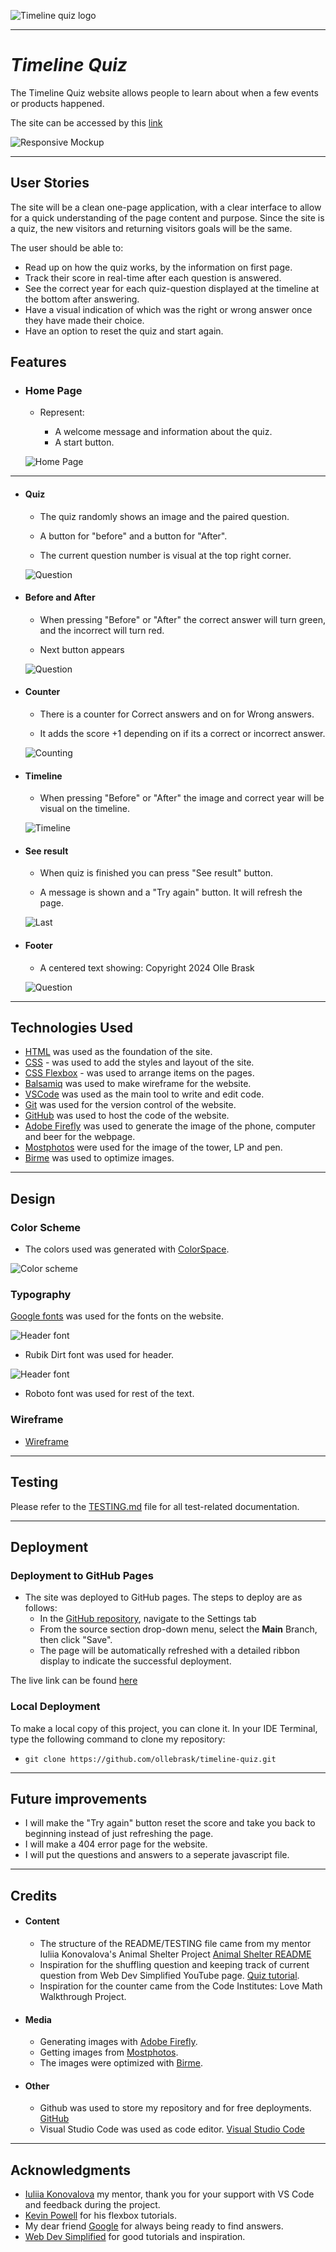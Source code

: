 ![Timeline quiz logo](documentation/logo.png)

---

# *Timeline Quiz*

The Timeline Quiz website allows people to learn about when a few events or products happened.

The site can be accessed by this [link](https://ollebrask.github.io/timeline-quiz/)

![Responsive Mockup](documentation/responsive.png)


---
## User Stories

The site will be a clean one-page application, with a clear interface to allow for a quick understanding of the page content and purpose. Since the site is a quiz, the new visitors and returning visitors goals will be the same.

The user should be able to:
- Read up on how the quiz works, by the information on first page.
- Track their score in real-time after each question is answered.
- See the correct year for each quiz-question displayed at the timeline at the bottom after answering.
- Have a visual indication of which was the right or wrong answer once they have made their choice.
- Have an option to reset the quiz and start again.

## Features

+ ### Home Page

    - Represent: 

        - A welcome message and information about the quiz.
        - A start button.


    ![Home Page](documentation/first.png)

---

+ #### Quiz

    - The quiz randomly shows an image and the paired question.

    - A button for "before" and a button for "After".

    - The current question number is visual at the top right corner.

    
    ![Question](documentation/question.png)

+ #### Before and After

    - When pressing "Before" or "After" the correct answer will turn green, and the incorrect will turn red.

    - Next button appears

    
    ![Question](documentation/next.png)


+ #### Counter

    - There is a counter for Correct answers and on for Wrong answers.

    - It adds the score +1 depending on if its a correct or incorrect answer.

    
    ![Counting](documentation/counting.png)

+ #### Timeline

    - When pressing "Before" or "After" the image and correct year will be visual on the timeline.
    
    ![Timeline](documentation/timeline.png)

+ #### See result

    - When quiz is finished you can press "See result" button.

    - A message is shown and a "Try again" button. It will refresh the page.

    
    ![Last](documentation/last.png)

+ #### Footer

    - A centered text showing: Copyright 2024 Olle Brask

    
    ![Question](documentation/footer.png)




---
## Technologies Used

- [HTML](https://developer.mozilla.org/en-US/docs/Web/HTML) was used as the foundation of the site.
- [CSS](https://developer.mozilla.org/en-US/docs/Web/css) - was used to add the styles and layout of the site.
- [CSS Flexbox](https://developer.mozilla.org/en-US/docs/Learn/CSS/CSS_layout/Flexbox) - was used to arrange items on the pages.
- [Balsamiq](https://balsamiq.com/) was used to make wireframe for the website.
- [VSCode](https://code.visualstudio.com/) was used as the main tool to write and edit code.
- [Git](https://git-scm.com/) was used for the version control of the website.
- [GitHub](https://github.com/) was used to host the code of the website.
- [Adobe Firefly](https://adobe.com/products/firefly.html/) was used to generate the image of the phone, computer and beer for the webpage.
- [Mostphotos](https://www.mostphotos.com/) were used for the image of the tower, LP and pen.
- [Birme](https://www.birme.net) was used to optimize images.




---
## Design

### Color Scheme

- The colors used was generated with [ColorSpace](https://mycolor.space/).

![Color scheme](documentation/colors.png)

### Typography

[Google fonts](https://fonts.google.com/) was used for the fonts on the website.

![Header font](documentation/rubikdirt-font.png)

- Rubik Dirt font was used for header.

![Header font](documentation/roboto-font.png)

- Roboto font was used for rest of the text.


### Wireframe
- [Wireframe](documentation/wireframe.png)

---

## Testing

Please refer to the [TESTING.md](TESTING.md) file for all test-related documentation.

---


## Deployment

### Deployment to GitHub Pages

- The site was deployed to GitHub pages. The steps to deploy are as follows: 
  - In the [GitHub repository](https://github.com/ollebrask/timeline-quiz/), navigate to the Settings tab 
  - From the source section drop-down menu, select the **Main** Branch, then click "Save".
  - The page will be automatically refreshed with a detailed ribbon display to indicate the successful deployment.

The live link can be found [here](https://ollebrask.github.io/timeline-quiz/)

### Local Deployment

To make a local copy of this project, you can clone it.
In your IDE Terminal, type the following command to clone my repository:

- `git clone https://github.com/ollebrask/timeline-quiz.git`

---

## Future improvements
- I will make the "Try again" button reset the score and take you back to beginning instead of just refreshing the page.
- I will make a 404 error page for the website.
- I will put the questions and answers to a seperate javascript file.

---
## Credits

+ #### Content

    - The structure of the README/TESTING file came from my mentor Iuliia Konovalova's Animal Shelter Project [Animal Shelter README](https://github.com/IuliiaKonovalova/animal_shelter/blob/main/README.md)
    - Inspiration for the shuffling question and keeping track of current question from Web Dev Simplified YouTube page. [Quiz tutorial](https://www.youtube.com/watch?v=riDzcEQbX6k&t=1007s).
    - Inspiration for the counter came from the Code Institutes: Love Math Walkthrough Project.

+ #### Media

    - Generating images with [Adobe Firefly](https://adobe.com/products/firefly.html/).
    - Getting images from [Mostphotos](https://www.mostphotos.com/). 
    - The images were optimized with [Birme](https://www.birme.net).

+ #### Other

    - Github was used to store my repository and for free deployments. [GitHub](https://github.com)
    - Visual Studio Code was used as code editor. [Visual Studio Code](https://code.visualstudio.com)    
---

## Acknowledgments

- [Iuliia Konovalova](https://github.com/IuliiaKonovalova) my mentor, thank you for your support with VS Code and feedback during the project.
- [Kevin Powell](https://www.youtube.com/user/KepowOb) for his flexbox tutorials.
- My dear friend [Google](https://www.google.com) for always being ready to find answers.
- [Web Dev Simplified](https://www.youtube.com/@WebDevSimplified) for good tutorials and inspiration.